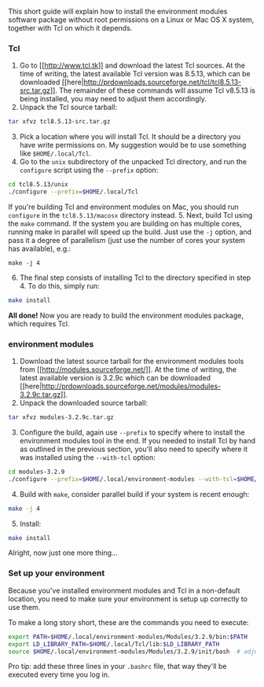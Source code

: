 This short guide will explain how to install the environment modules software package without root permissions on a Linux or Mac OS X system, together with Tcl on which it depends.

### Tcl

1. Go to [[http://www.tcl.tk]] and download the latest Tcl sources. 
At the time of writing, the latest available Tcl version was 8.5.13, which can be downloaded [[here|http://prdownloads.sourceforge.net/tcl/tcl8.5.13-src.tar.gz]]. The remainder of these commands will assume Tcl v8.5.13 is being installed, you may need to adjust them accordingly.
2. Unpack the Tcl source tarball:
```bash
tar xfvz tcl8.5.13-src.tar.gz
```
3. Pick a location where you will install Tcl. It should be a directory you have write permissions on.
My suggestion would be to use something like `$HOME/.local/Tcl`.
4. Go to the `unix` subdirectory of the unpacked Tcl directory, and run the `configure` script using the `--prefix` option:
```bash
cd tcl8.5.13/unix
./configure --prefix=$HOME/.local/Tcl
```
If you're building Tcl and environment modules on Mac, you should run `configure` in the `tcl8.5.13/macosx` directory instead.
5. Next, build Tcl using the `make` command. If the system you are building on has multiple cores, running make in parallel will speed up the build. Just use the `-j` option, and pass it a degree of parallelism (just use the number of cores your system has available), e.g.:
```
make -j 4
```
6. The final step consists of installing Tcl to the directory specified in step 4. To do this, simply run:
```bash
make install
```
**All done!** Now you are ready to build the environment modules package, which requires Tcl.

### environment modules

1. Download the latest source tarball for the environment modules tools from [[http://modules.sourceforge.net/]]. At the time of writing, the latest available version is 3.2.9c which can be downloaded [[here|http://prdownloads.sourceforge.net/modules/modules-3.2.9c.tar.gz]].
2. Unpack the downloaded source tarball:
```bash
tar xfvz modules-3.2.9c.tar.gz 
```
3. Configure the build, again use `--prefix` to specify where to install the environment modules tool in the end. If you needed to install Tcl by hand as outlined in the previous section, you'll also need to specify where it was installed using the `--with-tcl` option:
```bash
cd modules-3.2.9
./configure --prefix=$HOME/.local/environment-modules --with-tcl=$HOME/.local/Tcl/lib 
```
4. Build with `make`, consider parallel build if your system is recent enough:
```bash
make -j 4
```
5. Install:
```bash
make install
```

Alright, now just one more thing...

### Set up your environment

Because you've installed environment modules and Tcl in a non-default location, you need to make sure your environment is setup up correctly to use them.

To make a long story short, these are the commands you need to execute:

```bash
export PATH=$HOME/.local/environment-modules/Modules/3.2.9/bin:$PATH
export LD_LIBRARY_PATH=$HOME/.local/Tcl/lib:$LD_LIBRARY_PATH
source $HOME/.local/environment-modules/Modules/3.2.9/init/bash  # adjust this if you're using a different shell
```

Pro tip: add these three lines in your `.bashrc` file, that way they'll be executed every time you log in.
